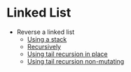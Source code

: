 # Linked List

* Reverse a linked list
  * [Using a stack](reverseStack.js)
  * [Recursively](reverseRecursive.js)
  * [Using tail recursion in place](reverseTailRecInPlace.js)
  * [Using tail recursion non-mutating](reverseTailRec.js)
